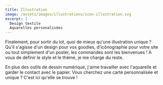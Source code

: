 ```yaml
---
title: Illustration	
image: /assets/images/illustrations/icon-illustration.svg
excerpt: |
  Design textile  
  Aquarelles personalisées
---
```

Finalement, pour sortir du lot, quoi de mieux qu'une illustration unique ? Qu'il s'agisse d'un design pour vos goodies, d'icônographie pour votre site ou tout simplement d'un poster, les commandes sont les bienvenues ! À vous de définir le style et le thème, je me charge du reste.

En plus des outils de dessin numérique, j'aime travailler avec l'aquarelle et garder le contact avec le papier. Vous cherchez une carte personnalisée et unique ? C'est ici qu'elle se trouve !